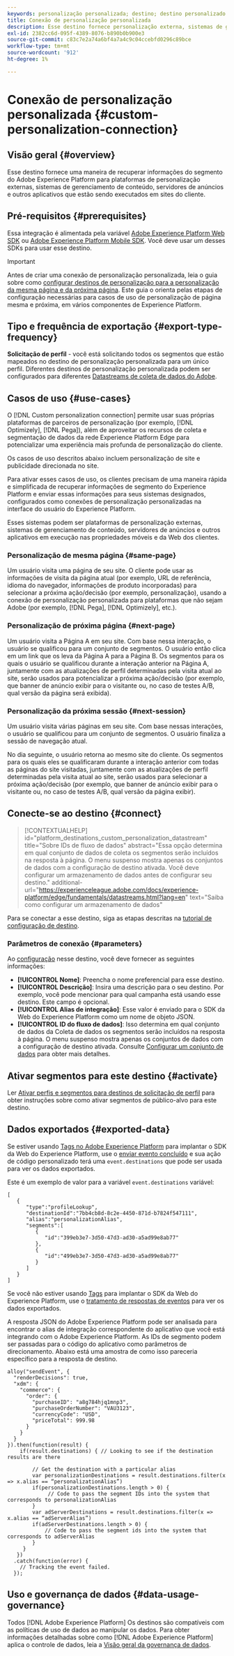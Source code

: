 ```yaml
---
keywords: personalização personalizada; destino; destino personalizado da experience platform;
title: Conexão de personalização personalizada
description: Esse destino fornece personalização externa, sistemas de gerenciamento de conteúdo, servidores de anúncios e outros aplicativos que estão sendo executados em seu site para recuperar informações de segmento do Adobe Experience Platform. Esse destino fornece personalização em tempo real com base na associação de segmentos de perfis de usuários.
exl-id: 2382cc6d-095f-4389-8076-b890b0b900e3
source-git-commit: c83c7e2a74a6bf4a7a4c9c04ccebfd0296c89bce
workflow-type: tm+mt
source-wordcount: '912'
ht-degree: 1%

---
```


# Conexão de personalização personalizada {#custom-personalization-connection}

## Visão geral {#overview}

Esse destino fornece uma maneira de recuperar informações do segmento do Adobe Experience Platform para plataformas de personalização externas, sistemas de gerenciamento de conteúdo, servidores de anúncios e outros aplicativos que estão sendo executados em sites do cliente.

## Pré-requisitos {#prerequisites}

Essa integração é alimentada pela variável [Adobe Experience Platform Web SDK](../../../edge/home.md) ou [Adobe Experience Platform Mobile SDK](https://aep-sdks.gitbook.io/docs/). Você deve usar um desses SDKs para usar esse destino.

>[!IMPORTANT]
>
>Antes de criar uma conexão de personalização personalizada, leia o guia sobre como [configurar destinos de personalização para a personalização da mesma página e da próxima página](../../ui/configure-personalization-destinations.md). Este guia o orienta pelas etapas de configuração necessárias para casos de uso de personalização de página mesma e próxima, em vários componentes de Experience Platform.

## Tipo e frequência de exportação {#export-type-frequency}

**Solicitação de perfil** - você está solicitando todos os segmentos que estão mapeados no destino de personalização personalizada para um único perfil. Diferentes destinos de personalização personalizada podem ser configurados para diferentes [Datastreams de coleta de dados do Adobe](../../../edge/fundamentals/datastreams.md).

## Casos de uso {#use-cases}

O [!DNL Custom personalization connection] permite usar suas próprias plataformas de parceiros de personalização (por exemplo, [!DNL Optimizely], [!DNL Pega]), além de aproveitar os recursos de coleta e segmentação de dados da rede Experience Platform Edge para potencializar uma experiência mais profunda de personalização do cliente.

Os casos de uso descritos abaixo incluem personalização de site e publicidade direcionada no site.

Para ativar esses casos de uso, os clientes precisam de uma maneira rápida e simplificada de recuperar informações de segmento do Experience Platform e enviar essas informações para seus sistemas designados, configurados como conexões de personalização personalizadas na interface do usuário do Experience Platform.

Esses sistemas podem ser plataformas de personalização externas, sistemas de gerenciamento de conteúdo, servidores de anúncios e outros aplicativos em execução nas propriedades móveis e da Web dos clientes.

### Personalização de mesma página {#same-page}

Um usuário visita uma página de seu site. O cliente pode usar as informações de visita da página atual (por exemplo, URL de referência, idioma do navegador, informações de produto incorporadas) para selecionar a próxima ação/decisão (por exemplo, personalização), usando a conexão de personalização personalizada para plataformas que não sejam Adobe (por exemplo, [!DNL Pega], [!DNL Optimizely], etc.).

### Personalização de próxima página {#next-page}

Um usuário visita a Página A em seu site. Com base nessa interação, o usuário se qualificou para um conjunto de segmentos. O usuário então clica em um link que os leva da Página A para a Página B. Os segmentos para os quais o usuário se qualificou durante a interação anterior na Página A, juntamente com as atualizações de perfil determinadas pela visita atual ao site, serão usados para potencializar a próxima ação/decisão (por exemplo, que banner de anúncio exibir para o visitante ou, no caso de testes A/B, qual versão da página será exibida).

### Personalização da próxima sessão {#next-session}

Um usuário visita várias páginas em seu site. Com base nessas interações, o usuário se qualificou para um conjunto de segmentos. O usuário finaliza a sessão de navegação atual.

No dia seguinte, o usuário retorna ao mesmo site do cliente. Os segmentos para os quais eles se qualificaram durante a interação anterior com todas as páginas do site visitadas, juntamente com as atualizações de perfil determinadas pela visita atual ao site, serão usados para selecionar a próxima ação/decisão (por exemplo, que banner de anúncio exibir para o visitante ou, no caso de testes A/B, qual versão da página exibir).

## Conecte-se ao destino {#connect}

>[!CONTEXTUALHELP]
>id="platform_destinations_custom_personalization_datastream"
>title="Sobre IDs de fluxo de dados"
>abstract="Essa opção determina em qual conjunto de dados de coleta os segmentos serão incluídos na resposta à página. O menu suspenso mostra apenas os conjuntos de dados com a configuração de destino ativada. Você deve configurar um armazenamento de dados antes de configurar seu destino."
>additional-url="https://experienceleague.adobe.com/docs/experience-platform/edge/fundamentals/datastreams.html?lang=en" text="Saiba como configurar um armazenamento de dados"

Para se conectar a esse destino, siga as etapas descritas na [tutorial de configuração de destino](../../ui/connect-destination.md).

### Parâmetros de conexão {#parameters}

Ao [configuração](../../ui/connect-destination.md) nesse destino, você deve fornecer as seguintes informações:

* **[!UICONTROL Nome]**: Preencha o nome preferencial para esse destino.
* **[!UICONTROL Descrição]**: Insira uma descrição para o seu destino. Por exemplo, você pode mencionar para qual campanha está usando esse destino. Este campo é opcional.
* **[!UICONTROL Alias de integração]**: Esse valor é enviado para o SDK da Web do Experience Platform como um nome de objeto JSON.
* **[!UICONTROL ID do fluxo de dados]**: Isso determina em qual conjunto de dados da Coleta de dados os segmentos serão incluídos na resposta à página. O menu suspenso mostra apenas os conjuntos de dados com a configuração de destino ativada. Consulte [Configurar um conjunto de dados](../../../edge/fundamentals/datastreams.md) para obter mais detalhes.

## Ativar segmentos para este destino {#activate}

Ler [Ativar perfis e segmentos para destinos de solicitação de perfil](../../ui/activate-profile-request-destinations.md) para obter instruções sobre como ativar segmentos de público-alvo para este destino.

## Dados exportados {#exported-data}

Se estiver usando [Tags no Adobe Experience Platform](../../../tags/home.md) para implantar o SDK da Web do Experience Platform, use o [enviar evento concluído](../../../edge/extension/event-types.md) e sua ação de código personalizado terá uma `event.destinations` que pode ser usada para ver os dados exportados.

Este é um exemplo de valor para a variável `event.destinations` variável:

```
[
   {
      "type":"profileLookup",
      "destinationId":"7bb4cb8d-8c2e-4450-871d-b7824f547111",
      "alias":"personalizationAlias",
      "segments":[
         {
            "id":"399eb3e7-3d50-47d3-ad30-a5ad99e8ab77"
         },
         {
            "id":"499eb3e7-3d50-47d3-ad30-a5ad99e8ab77"
         }
      ]
   }
]
```

Se você não estiver usando [Tags](../../../tags/home.md) para implantar o SDK da Web do Experience Platform, use o [tratamento de respostas de eventos](../../../edge/fundamentals/tracking-events.md#handling-responses-from-events) para ver os dados exportados.

A resposta JSON do Adobe Experience Platform pode ser analisada para encontrar o alias de integração correspondente do aplicativo que você está integrando com o Adobe Experience Platform. As IDs de segmento podem ser passadas para o código do aplicativo como parâmetros de direcionamento. Abaixo está uma amostra de como isso pareceria específico para a resposta de destino.

```
alloy("sendEvent", {
  "renderDecisions": true,
  "xdm": {
    "commerce": {
      "order": {
        "purchaseID": "a8g784hjq1mnp3",
        "purchaseOrderNumber": "VAU3123",
        "currencyCode": "USD",
        "priceTotal": 999.98
      }
    }
  }
}).then(function(result) {
    if(result.destinations) { // Looking to see if the destination results are there
 
        // Get the destination with a particular alias
        var personalizationDestinations = result.destinations.filter(x => x.alias == “personalizationAlias”)
        if(personalizationDestinations.length > 0) {
             // Code to pass the segment IDs into the system that corresponds to personalizationAlias
        }
        var adServerDestinations = result.destinations.filter(x => x.alias == “adServerAlias”)
        if(adServerDestinations.length > 0) {
            // Code to pass the segment ids into the system that corresponds to adServerAlias
        }
     }
   })
  .catch(function(error) {
    // Tracking the event failed.
  });
```


## Uso e governança de dados {#data-usage-governance}

Todos [!DNL Adobe Experience Platform] Os destinos são compatíveis com as políticas de uso de dados ao manipular os dados. Para obter informações detalhadas sobre como [!DNL Adobe Experience Platform] aplica o controle de dados, leia a [Visão geral da governança de dados](../../../data-governance/home.md).
